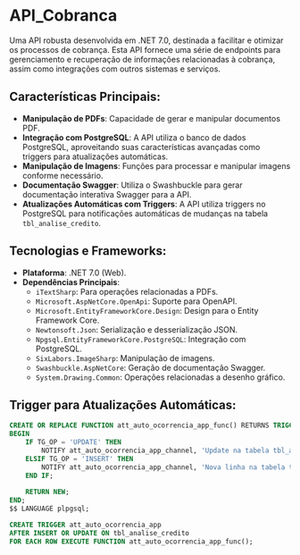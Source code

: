# API_Cobranca

Uma API robusta desenvolvida em .NET 7.0, destinada a facilitar e otimizar os processos de cobrança. Esta API fornece uma série de endpoints para gerenciamento e recuperação de informações relacionadas à cobrança, assim como integrações com outros sistemas e serviços.

## Características Principais:
- **Manipulação de PDFs**: Capacidade de gerar e manipular documentos PDF.
- **Integração com PostgreSQL**: A API utiliza o banco de dados PostgreSQL, aproveitando suas características avançadas como triggers para atualizações automáticas.
- **Manipulação de Imagens**: Funções para processar e manipular imagens conforme necessário.
- **Documentação Swagger**: Utiliza o Swashbuckle para gerar documentação interativa Swagger para a API.
- **Atualizações Automáticas com Triggers**: A API utiliza triggers no PostgreSQL para notificações automáticas de mudanças na tabela `tbl_analise_credito`.

## Tecnologias e Frameworks:
- **Plataforma**: .NET 7.0 (Web).
- **Dependências Principais**:
  - `iTextSharp`: Para operações relacionadas a PDFs.
  - `Microsoft.AspNetCore.OpenApi`: Suporte para OpenAPI.
  - `Microsoft.EntityFrameworkCore.Design`: Design para o Entity Framework Core.
  - `Newtonsoft.Json`: Serialização e desserialização JSON.
  - `Npgsql.EntityFrameworkCore.PostgreSQL`: Integração com PostgreSQL.
  - `SixLabors.ImageSharp`: Manipulação de imagens.
  - `Swashbuckle.AspNetCore`: Geração de documentação Swagger.
  - `System.Drawing.Common`: Operações relacionadas a desenho gráfico.

## Trigger para Atualizações Automáticas:

```sql
CREATE OR REPLACE FUNCTION att_auto_ocorrencia_app_func() RETURNS TRIGGER AS $$
BEGIN
    IF TG_OP = 'UPDATE' THEN
        NOTIFY att_auto_ocorrencia_app_channel, 'Update na tabela tbl_analise_credito';
    ELSIF TG_OP = 'INSERT' THEN
        NOTIFY att_auto_ocorrencia_app_channel, 'Nova linha na tabela tbl_analise_credito';
    END IF;
    
    RETURN NEW;
END;
$$ LANGUAGE plpgsql;

CREATE TRIGGER att_auto_ocorrencia_app
AFTER INSERT OR UPDATE ON tbl_analise_credito
FOR EACH ROW EXECUTE FUNCTION att_auto_ocorrencia_app_func();
